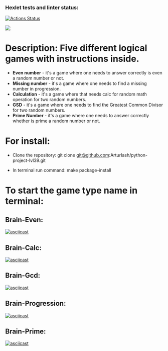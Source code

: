 ### Hexlet tests and linter status:
[![Actions Status](https://github.com/ArturIash/python-project-lvl1/workflows/hexlet-check/badge.svg)](https://github.com/ArturIash/python-project-lvl1/actions)

<a href="https://codeclimate.com/github/ArturIash/python-project-lvl39/maintainability"><img src="https://api.codeclimate.com/v1/badges/5455ccfabbcbe16aa118/maintainability" /></a>

# Description: Five different logical games with instructions inside.

* **Even number** - it's a game where one needs to answer correctly is even a random number or not.
* **Missing number** - it's a game where one needs to find a missing number in progression.
* **Calculation** - it's a game where that needs calc for random math operation for two random numbers.
* **GSD** - it's a game where one needs to find the Greatest Common Divisor for two random numbers.
* **Prime Number** - it's a game where one needs to answer correctly whether is prime a random number or not.

# For install:

* Clone the repository: git clone git@github.com:ArturIash/python-project-lvl39.git

* In terminal run command: make package-install

# To start the game type name in terminal:

## Brain-Even:
[![asciicast](https://asciinema.org/a/526359.svg)](https://asciinema.org/a/526359)

## Brain-Calc:
[![asciicast](https://asciinema.org/a/VWYD2bepmioOLLuMu8T0BlJmX.svg)](https://asciinema.org/a/VWYD2bepmioOLLuMu8T0BlJmX)

## Brain-Gcd:
[![asciicast](https://asciinema.org/a/LwD97hAqG1IWQ3R2yDX0vIogG.svg)](https://asciinema.org/a/LwD97hAqG1IWQ3R2yDX0vIogG)

## Brain-Progression:
[![asciicast](https://asciinema.org/a/ETKDSVIU2AgXylHehDzGbZ9wv.svg)](https://asciinema.org/a/ETKDSVIU2AgXylHehDzGbZ9wv)

## Brain-Prime:
[![asciicast](https://asciinema.org/a/mv3v3IIEdB4Ls79v47Mbs77YC.svg)](https://asciinema.org/a/mv3v3IIEdB4Ls79v47Mbs77YC)
